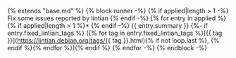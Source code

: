 {% extends "base.md" %}
{% block runner -%}
{% if applied|length > 1 -%}
Fix some issues reported by lintian
{% endif -%}
{% for entry in applied %}
{% if applied|length > 1 %}* {% endif -%}
{{ entry.summary }}
{%- if entry.fixed_lintian_tags %} ({% for tag in entry.fixed_lintian_tags %}[{{ tag }}](https://lintian.debian.org/tags/{{ tag }}.html){% if not loop.last %}, {% endif %}{% endfor %}){% endif %}
{% endfor -%}
{% endblock -%}
